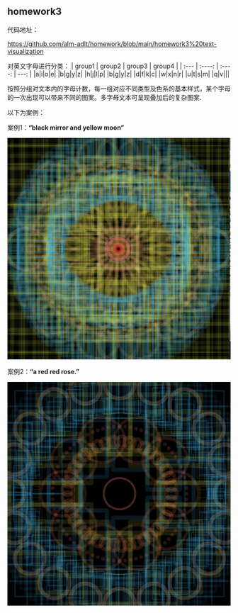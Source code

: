 ## homework3
代码地址：

https://github.com/alm-adlt/homework/blob/main/homework3%20text-visualization

对英文字母进行分类：
| group1     | group2 | group3     | group4     |
| :---        |    :----:   |    :----:   |          ---: |
|a|i|o|e|
|b|g|y|z|
|h|j|l|p|
|b|g|y|z|
|d|f|k|c|
|w|x|n|r|
|u|t|s|m|
|q|v|||

按照分组对文本内的字母计数，每一组对应不同类型及色系的基本样式，某个字母的一次出现可以带来不同的图案。多字母文本可呈现叠加后的复杂图案.

以下为案例：

案例1：**“black mirror and yellow moon”**

![](https://github.com/alm-adlt/homework/blob/main/homework3-visualization/eg1.jpg)

案例2：**“a red red rose.”**

![](https://github.com/alm-adlt/homework/blob/main/homework3-visualization/eg3.jpg)
